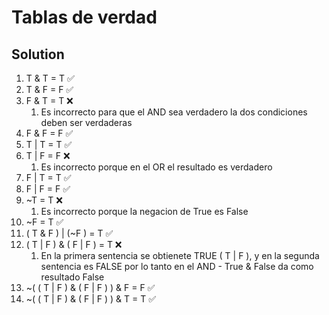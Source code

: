 # Tablas de verdad
## Solution 


1. T & T = T ✅
2. T & F = F ✅
3. F & T = T ❌
    1. Es incorrecto para que el AND sea verdadero la dos condiciones deben ser verdaderas
4. F & F = F ✅
5. T | T = T ✅
6. T | F = F ❌
    1. Es incorrecto porque en el OR el resultado es verdadero
7. F | T = T ✅
8. F | F = F ✅
9. ~T = T ❌ 
    1. Es incorrecto porque la negacion de True es False
10. ~F = T ✅
11. ( T & F ) | (~F ) = T ✅
12. ( T | F ) & ( F | F ) = T ❌
    1. En la primera sentencia se obtienete TRUE ( T | F ), y en la segunda sentencia es FALSE por lo tanto en el AND - True & False da como resultado False
13. ~( ( T | F ) & ( F | F ) ) & F = F ✅
14. ~( ( T | F ) & ( F | F ) ) & T = T ✅